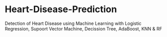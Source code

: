 # Heart-Disease-Prediction
Detection of Heart Disease using Machine Learning with Logistic Regression, Supoort Vector Machine, Decission Tree, AdaBoost, KNN &amp; RF
